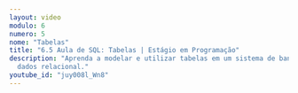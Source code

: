 ```yaml
---
layout: video
modulo: 6
numero: 5
nome: "Tabelas"
title: "6.5 Aula de SQL: Tabelas | Estágio em Programação"
description: "Aprenda a modelar e utilizar tabelas em um sistema de banco de
  dados relacional."
youtube_id: "juy008l_Wn8"
---
```


